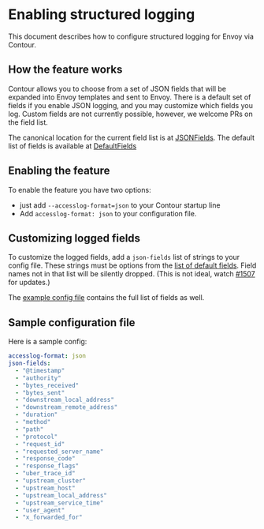 # Enabling structured logging

This document describes how to configure structured logging for Envoy via Contour.

## How the feature works

Contour allows you to choose from a set of JSON fields that will be expanded into Envoy templates and sent to Envoy.
There is a default set of fields if you enable JSON logging, and you may customize which fields you log.
Custom fields are not currently possible, however, we welcome PRs on the field list.

The canonical location for the current field list is at [JSONFields]( https://godoc.org/github.com/projectcontour/contour/internal/envoy#JSONFields).
The default list of fields is available at [DefaultFields](https://godoc.org/github.com/projectcontour/contour/internal/envoy#DefaultFields)

## Enabling the feature

To enable the feature you have two options:

- just add `--accesslog-format=json` to your Contour startup line
- Add `accesslog-format: json` to your configuration file.

## Customizing logged fields

To customize the logged fields, add a `json-fields` list of strings to your config file.
These strings must be options from the [list of default fields](https://godoc.org/github.com/projectcontour/contour/internal/envoy#DefaultFields).
Field names not in that list will be silently dropped. (This is not ideal, watch [#1507](https://github.com/projectcontour/contour/issues/1507) for updates.)

The [example config file](../examples/common/contour-config.yaml) contains the full list of fields as well.

## Sample configuration file

Here is a sample config:

```yaml
accesslog-format: json
json-fields:
  - "@timestamp"
  - "authority"
  - "bytes_received"
  - "bytes_sent"
  - "downstream_local_address"
  - "downstream_remote_address"
  - "duration"
  - "method"
  - "path"
  - "protocol"
  - "request_id"
  - "requested_server_name"
  - "response_code"
  - "response_flags"
  - "uber_trace_id"
  - "upstream_cluster"
  - "upstream_host"
  - "upstream_local_address"
  - "upstream_service_time"
  - "user_agent"
  - "x_forwarded_for"
```